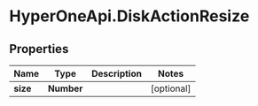 # HyperOneApi.DiskActionResize

## Properties
Name | Type | Description | Notes
------------ | ------------- | ------------- | -------------
**size** | **Number** |  | [optional] 


